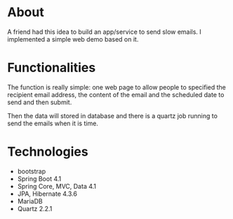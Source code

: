 # About

A friend had this idea to build an app/service to send slow emails. I implemented a simple web demo based on it.

# Functionalities
The function is really simple: one web page to allow people to specified the recipient email address, the content of the email and the scheduled date to send and then submit.

Then the data will stored in database and there is a quartz job running to send the emails when it is time.

# Technologies
- bootstrap
- Spring Boot 4.1
- Spring Core, MVC, Data 4.1
- JPA, Hibernate 4.3.6
- MariaDB
- Quartz 2.2.1